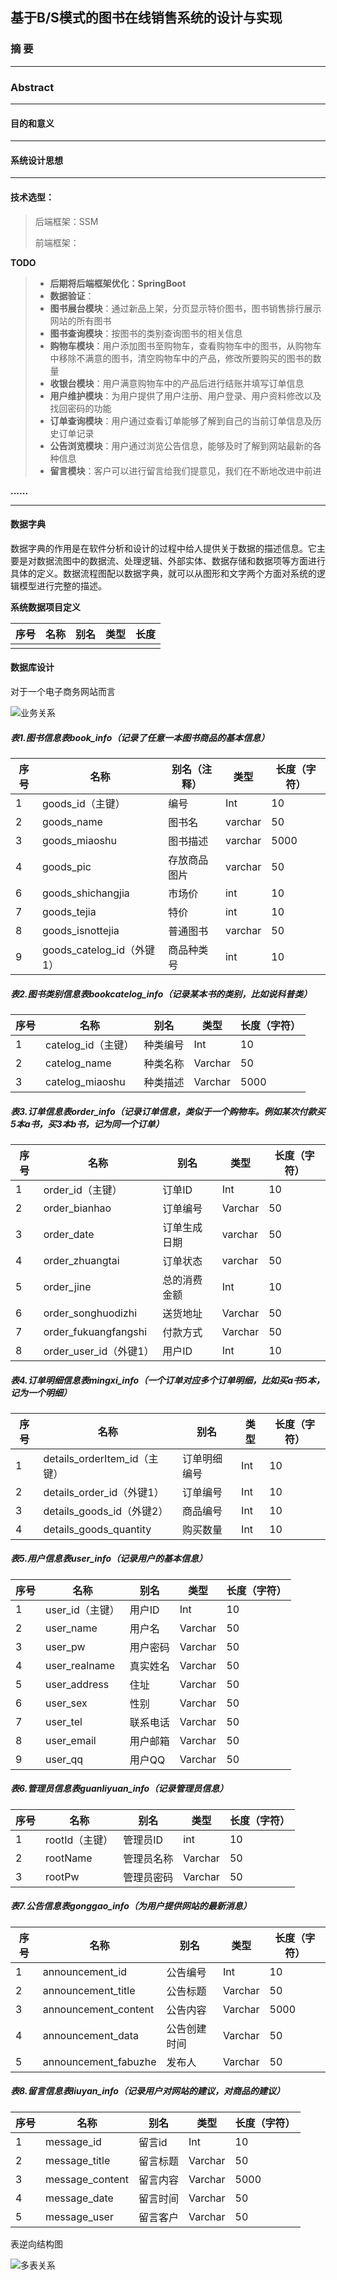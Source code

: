 

## 基于B/S模式的图书在线销售系统的设计与实现

### 摘 要



---

### **Abstract**



---

####  目的和意义



---

#### 系统设计思想



---





#### 技术选型：

> 后端框架：SSM
>
> 
>
> 
>
> 
>
> 前端框架：
>
> 
>
> 



**TODO**

> - **后期将后端框架优化：SpringBoot**
> - **数据验证**：
> - **图书展台模块**：通过新品上架，分页显示特价图书，图书销售排行展示网站的所有图书
> - **图书查询模块**：按图书的类别查询图书的相关信息
> - **购物车模块**：用户添加图书至购物车，查看购物车中的图书，从购物车中移除不满意的图书，清空购物车中的产品，修改所要购买的图书的数量
> - **收银台模块**：用户满意购物车中的产品后进行结账并填写订单信息
> - **用户维护模块**：为用户提供了用户注册、用户登录、用户资料修改以及找回密码的功能
> - **订单查询模块**：用户通过查看订单能够了解到自己的当前订单信息及历史订单记录
> - **公告浏览模块**：用户通过浏览公告信息，能够及时了解到网站最新的各种信息
> - **留言模块**：客户可以进行留言给我们提意见，我们在不断地改进中前进

**......**

---

#### 数据字典

数据字典的作用是在软件分析和设计的过程中给人提供关于数据的描述信息。它主要是对数据流图中的数据流、处理逻辑、外部实体、数据存储和数据项等方面进行具体的定义。数据流程图配以数据字典，就可以从图形和文字两个方面对系统的逻辑模型进行完整的描述。

**系统数据项目定义**

| 序号 | 名称 | 别名 | 类型 | 长度 |
| ---- | ---- | ---- | ---- | ---- |
|      |      |      |      |      |





####  数据库设计

对于一个电子商务网站而言

![业务关系](https://github.com/YxYL6125/Nameless_Project/blob/main/images/%E4%B8%9A%E5%8A%A1%E5%85%B3%E7%B3%BB.png)

##### 表1.图书信息表book_info（记录了任意一本图书商品的基本信息）

| 序号 | 名称                      | 别名（注释） | 类型    | 长度（字符） |
| ---- | ------------------------- | ------------ | ------- | ------------ |
| 1    | goods_id（主键）          | 编号         | Int     | 10           |
| 2    | goods_name                | 图书名       | varchar | 50           |
| 3    | goods_miaoshu             | 图书描述     | varchar | 5000         |
| 4    | goods_pic                 | 存放商品图片 | varchar | 50           |
| 6    | goods_shichangjia         | 市场价       | int     | 10           |
| 7    | goods_tejia               | 特价         | int     | 10           |
| 8    | goods_isnottejia          | 普通图书     | varchar | 50           |
| 9    | goods_catelog_id（外键1） | 商品种类号   | int     | 10           |

##### 表2.图书类别信息表bookcatelog_info（记录某本书的类别，比如说科普类）

| 序号 | 名称               | 别名     | 类型    | 长度（字符） |
| ---- | ------------------ | -------- | ------- | ------------ |
| 1    | catelog_id（主键） | 种类编号 | Int     | 10           |
| 2    | catelog_name       | 种类名称 | Varchar | 50           |
| 3    | catelog_miaoshu    | 种类描述 | Varchar | 5000         |

##### 表3.订单信息表order_info（记录订单信息，类似于一个购物车。例如某次付款买5本a书，买3本b书，记为同一个订单）

| 序号 | 名称                   | 别名         | 类型    | 长度（字符） |
| ---- | ---------------------- | ------------ | ------- | ------------ |
| 1    | order_id（主键）       | 订单ID       | Int     | 10           |
| 2    | order_bianhao          | 订单编号     | Varchar | 50           |
| 3    | order_date             | 订单生成日期 | varchar | 50           |
| 4    | order_zhuangtai        | 订单状态     | varchar | 50           |
| 5    | order_jine             | 总的消费金额 | Int     | 10           |
| 6    | order_songhuodizhi     | 送货地址     | Varchar | 50           |
| 7    | order_fukuangfangshi   | 付款方式     | Varchar | 50           |
| 8    | order_user_id（外键1） | 用户ID       | Int     | 10           |

##### 表4.订单明细信息表mingxi_info（一个订单对应多个订单明细，比如买a书5本，记为一个明细）

| 序号 | 名称                         | 别名         | 类型 | 长度（字符） |
| ---- | ---------------------------- | ------------ | ---- | ------------ |
| 1    | details_orderItem_id（主键） | 订单明细编号 | Int  | 10           |
| 2    | details_order_id（外键1）    | 订单编号     | Int  | 10           |
| 3    | details_goods_id（外键2）    | 商品编号     | Int  | 10           |
| 4    | details_goods_quantity       | 购买数量     | Int  | 10           |

##### 表5.用户信息表user_info（记录用户的基本信息）

| 序号 | 名称            | 别名     | 类型    | 长度（字符） |
| ---- | --------------- | -------- | ------- | ------------ |
| 1    | user_id（主键） | 用户ID   | Int     | 10           |
| 2    | user_name       | 用户名   | Varchar | 50           |
| 3    | user_pw         | 用户密码 | Varchar | 50           |
| 4    | user_realname   | 真实姓名 | Varchar | 50           |
| 5    | user_address    | 住址     | Varchar | 50           |
| 6    | user_sex        | 性别     | Varchar | 50           |
| 7    | user_tel        | 联系电话 | Varchar | 50           |
| 8    | user_email      | 用户邮箱 | Varchar | 50           |
| 9    | user_qq         | 用户QQ   | Varchar | 50           |

##### 表6.管理员信息表guanliyuan_info（记录管理员信息）

| 序号 | 名称           | 别名       | 类型    | 长度（字符） |
| ---- | -------------- | ---------- | ------- | ------------ |
| 1    | rootId（主键） | 管理员ID   | int     | 10           |
| 2    | rootName       | 管理员名称 | Varchar | 50           |
| 3    | rootPw         | 管理员密码 | Varchar | 50           |

##### 表7.公告信息表gonggao_info（为用户提供网站的最新消息）

| 序号 | 名称                 | 别名         | 类型    | 长度（字符） |
| ---- | -------------------- | ------------ | ------- | ------------ |
| 1    | announcement_id      | 公告编号     | Int     | 10           |
| 2    | announcement_title   | 公告标题     | Varchar | 50           |
| 3    | announcement_content | 公告内容     | Varchar | 5000         |
| 4    | announcement_data    | 公告创建时间 | Varchar | 50           |
| 5    | announcement_fabuzhe | 发布人       | Varchar | 50           |

##### 表8.留言信息表liuyan_info（记录用户对网站的建议，对商品的建议）

| 序号 | 名称            | 别名     | 类型    | 长度（字符） |
| ---- | --------------- | -------- | ------- | ------------ |
| 1    | message_id      | 留言id   | Int     | 10           |
| 2    | message_title   | 留言标题 | Varchar | 50           |
| 3    | message_content | 留言内容 | Varchar | 5000         |
| 4    | message_date    | 留言时间 | Varchar | 50           |
| 5    | message_user    | 留言客户 | Varchar | 50           |

表逆向结构图

![多表关系](https://github.com/YxYL6125/Nameless_Project/blob/main/images/%E5%A4%9A%E8%A1%A8%E5%85%B3%E7%B3%BB.png)
